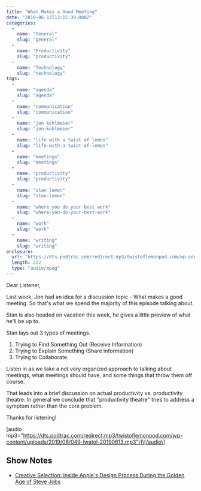 ```yaml
---
title: "What Makes a Good Meeting"
date: "2019-06-13T13:15:39.000Z"
categories: 
  - 
    name: "General"
    slug: "general"
  - 
    name: "Productivity"
    slug: "productivity"
  - 
    name: "Technology"
    slug: "technology"
tags: 
  - 
    name: "agenda"
    slug: "agenda"
  - 
    name: "communication"
    slug: "communication"
  - 
    name: "jon kohlmeier"
    slug: "jon-kohlmeier"
  - 
    name: "life with a twist of lemon"
    slug: "life-with-a-twist-of-lemon"
  - 
    name: "meetings"
    slug: "meetings"
  - 
    name: "productivity"
    slug: "productivity"
  - 
    name: "stan lemon"
    slug: "stan-lemon"
  - 
    name: "where you do your best work"
    slug: "where-you-do-your-best-work"
  - 
    name: "work"
    slug: "work"
  - 
    name: "writing"
    slug: "writing"
enclosure: 
  url: "https://dts.podtrac.com/redirect.mp3/twistoflemonpod.com/wp-content/uploads/2019/06/049-lwatol-20190613.mp3"
  length: 222
  type: "audio/mpeg"
---
```


Dear Listener,

Last week, Jon had an idea for a discussion topic - What makes a good meeting. So that's what we spend the majority of this episode talking about.

Stan is also headed on vacation this week, he gives a little preview of what he'll be up to.

Stan lays out 3 types of meetings.

1. Trying to Find Something Out (Receive Information)
2. Trying to Explain Something (Share information)
3. Trying to Collaborate.

Listen in as we take a not very organized approach to talking about meetings, what meetings should have, and some things that throw them off course.

That leads into a brief discussion on actual productivity vs. productivity theatre. In general we conclude that "productivity theatre" tries to address a symptom rather than the core problem.

Thanks for listening!

\[audio mp3="https://dts.podtrac.com/redirect.mp3/twistoflemonpod.com/wp-content/uploads/2019/06/049-lwatol-20190613.mp3"\]\[/audio\]

## Show Notes

- [Creative Selection: Inside Apple's Design Process During the Golden Age of Steve Jobs](https://amzn.to/2MzSDkl)
